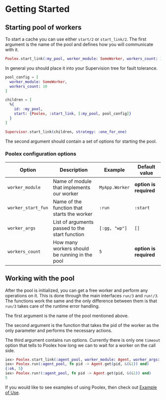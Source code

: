 # Getting Started

## Starting pool of workers

To start a cache you can use either `start/2` or `start_link/2`. The first argument is the name of the pool and defines how you will communicate with it.

```elixir
Poolex.start_link(:my_pool, worker_module: SomeWorker, workers_count: 10)
```

In general you should place it into your Supervision tree for fault tolerance.

```elixir
pool_config = [
  worker_module: SomeWorker,
  workers_count: 10
]

children = [
  %{
    id: :my_pool,
    start: {Poolex, :start_link, [:my_pool, pool_config]}
  }
]

Supervisor.start_link(children, strategy: :one_for_one)
```

The second argument should contain a set of options for starting the pool.

### Poolex configuration options

| Option             | Description                                    | Example        | Default value          |
|--------------------|------------------------------------------------|----------------|------------------------|
| `worker_module`    | Name of module that implements our worker      | `MyApp.Worker` | **option is required** |
| `worker_start_fun` | Name of the function that starts the worker    | `:run`         | `:start`               |
| `worker_args`      | List of arguments passed to the start function | `[:gg, "wp"]`  | `[]`                   |
| `workers_count`    | How many workers should be running in the pool | `5`            | **option is required** |

## Working with the pool

After the pool is initialized, you can get a free worker and perform any operations on it. This is done through the main interfaces `run/3` and `run!/3`. The functions work the same and the only difference between them is that `run/3` takes care of the runtime error handling.

The first argument is the name of the pool mentioned above.

The second argument is the function that takes the pid of the worker as the only parameter and performs the necessary actions.

The third argument contains run options. Currently there is only one `timeout` option that tells to Poolex how long we can to wait for a worker on the call side.

```elixir
iex> Poolex.start_link(:agent_pool, worker_module: Agent, worker_args: [fn -> 5 end], workers_count: 1)
iex> Poolex.run(:agent_pool, fn pid -> Agent.get(pid, &(&1)) end)
{:ok, 5}
iex> Poolex.run!(:agent_pool, fn pid -> Agent.get(pid, &(&1)) end)
5
```

If you would like to see examples of using Poolex, then check out [Example of Use](example-of-use.md).
